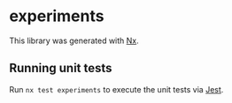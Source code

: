# experiments

This library was generated with [Nx](https://nx.dev).

## Running unit tests

Run `nx test experiments` to execute the unit tests via [Jest](https://jestjs.io).
